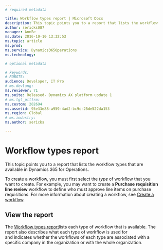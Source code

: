 ```yaml
---
# required metadata

title: Workflow types report | Microsoft Docs
description: This topic points you to a report that lists the workflow types that are available in Dynamics 365 for Operations.
author: sericks007
manager: AnnBe
ms.date: 2016-10-10 13:32:53
ms.topic: article
ms.prod: 
ms.service: Dynamics365Operations
ms.technology: 

# optional metadata

# keywords: 
# ROBOTS: 
audience: Developer, IT Pro
# ms.devlang: 
ms.reviewer: 71
ms.suite: Released- Dynamics AX platform update 1
# ms.tgt_pltfrm: 
ms.custom: 202694
ms.assetid: 95e33e88-a959-4ad2-bc9c-25de522da153
ms.region: Global
# ms.industry: 
ms.author: sericks

---
```


# Workflow types report

This topic points you to a report that lists the workflow types that are available in Dynamics 365 for Operations.

To create a workflow, you must first select the *type* of workflow that you want to create. For example, you may want to create a **Purchase requisition line review** workflow to define who must approve line items on purchase requisitions. For more information about creating a workflow, see [Create a workflow](https://docs.microsoft.com/en-us/dynamics365/operations/core/organization-administration/create-a-workflow).

## View the report
The [Workflow types report](https://mbs.microsoft.com/customersource/northamerica/AX/downloads/reports/axtechrefrep)lists each type of workflow that is available. The report also describes what each type of workflow is used for and indicates whether the workflows of each type are associated with a specific company in the organization or with the whole organization.

